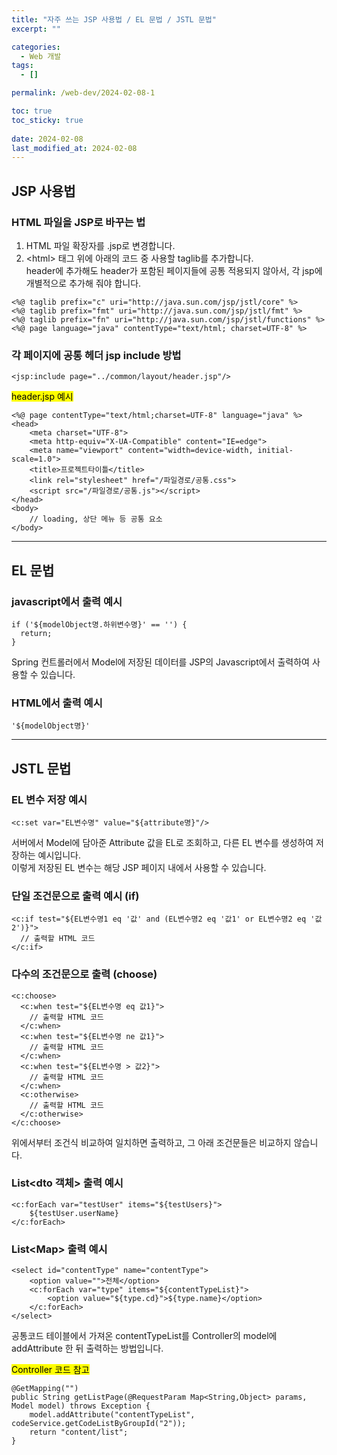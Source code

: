 ```yaml
---
title: "자주 쓰는 JSP 사용법 / EL 문법 / JSTL 문법"
excerpt: ""

categories:
  - Web 개발
tags:
  - []

permalink: /web-dev/2024-02-08-1

toc: true
toc_sticky: true
 
date: 2024-02-08
last_modified_at: 2024-02-08
---
```


## JSP 사용법

### HTML 파일을 JSP로 바꾸는 법
1) HTML 파일 확장자를 .jsp로 변경합니다.  
2) \<html> 태그 위에 아래의 코드 중 사용할 taglib를 추가합니다.  
header에 추가해도 header가 포함된 페이지들에 공통 적용되지 않아서, 각 jsp에 개별적으로 추가해 줘야 합니다.
```
<%@ taglib prefix="c" uri="http://java.sun.com/jsp/jstl/core" %>
<%@ taglib prefix="fmt" uri="http://java.sun.com/jsp/jstl/fmt" %>
<%@ taglib prefix="fn" uri="http://java.sun.com/jsp/jstl/functions" %>
<%@ page language="java" contentType="text/html; charset=UTF-8" %>
```

### 각 페이지에 공통 헤더 jsp include 방법
```
<jsp:include page="../common/layout/header.jsp"/>
```

<mark>header.jsp 예시</mark>
```
<%@ page contentType="text/html;charset=UTF-8" language="java" %>
<head>
    <meta charset="UTF-8">
    <meta http-equiv="X-UA-Compatible" content="IE=edge">
    <meta name="viewport" content="width=device-width, initial-scale=1.0">
    <title>프로젝트타이틀</title>
    <link rel="stylesheet" href="/파일경로/공통.css">
    <script src="/파일경로/공통.js"></script>
</head>
<body>
	// loading, 상단 메뉴 등 공통 요소
</body>
```

---

## EL 문법

### javascript에서 출력 예시
```
if ('${modelObject명.하위변수명}' == '') {
  return;
}
```
Spring 컨트롤러에서 Model에 저장된 데이터를 JSP의 Javascript에서 출력하여 사용할 수 있습니다.

### HTML에서 출력 예시
```
'${modelObject명}'
```

---

## JSTL 문법

### EL 변수 저장 예시
```
<c:set var="EL변수명" value="${attribute명}"/>
```
서버에서 Model에 담아준 Attribute 값을 EL로 조회하고, 다른 EL 변수를 생성하여 저장하는 예시입니다.  
이렇게 저장된 EL 변수는 해당 JSP 페이지 내에서 사용할 수 있습니다.

### 단일 조건문으로 출력 예시 (if)
```
<c:if test="${EL변수명1 eq '값' and (EL변수명2 eq '값1' or EL변수명2 eq '값2')}">
  // 출력할 HTML 코드
</c:if>
```

### 다수의 조건문으로 출력 (choose)
```
<c:choose>
  <c:when test="${EL변수명 eq 값1}">
    // 출력할 HTML 코드
  </c:when>
  <c:when test="${EL변수명 ne 값1}">
    // 출력할 HTML 코드
  </c:when>
  <c:when test="${EL변수명 > 값2}">
    // 출력할 HTML 코드
  </c:when>
  <c:otherwise>
    // 출력할 HTML 코드
  </c:otherwise>
</c:choose>
```
위에서부터 조건식 비교하여 일치하면 출력하고, 그 아래 조건문들은 비교하지 않습니다.

### List\<dto 객체> 출력 예시
```
<c:forEach var="testUser" items="${testUsers}">
    ${testUser.userName}
</c:forEach>
```

### List\<Map> 출력 예시
```
<select id="contentType" name="contentType">
    <option value="">전체</option>
    <c:forEach var="type" items="${contentTypeList}">
        <option value="${type.cd}">${type.name}</option>
    </c:forEach>
</select>
```
공통코드 테이블에서 가져온 contentTypeList를 Controller의 model에 addAttribute 한 뒤 출력하는 방법입니다.

<mark>Controller 코드 참고</mark>
```
@GetMapping("")
public String getListPage(@RequestParam Map<String,Object> params, Model model) throws Exception {
    model.addAttribute("contentTypeList", codeService.getCodeListByGroupId("2"));
    return "content/list";
}
```
